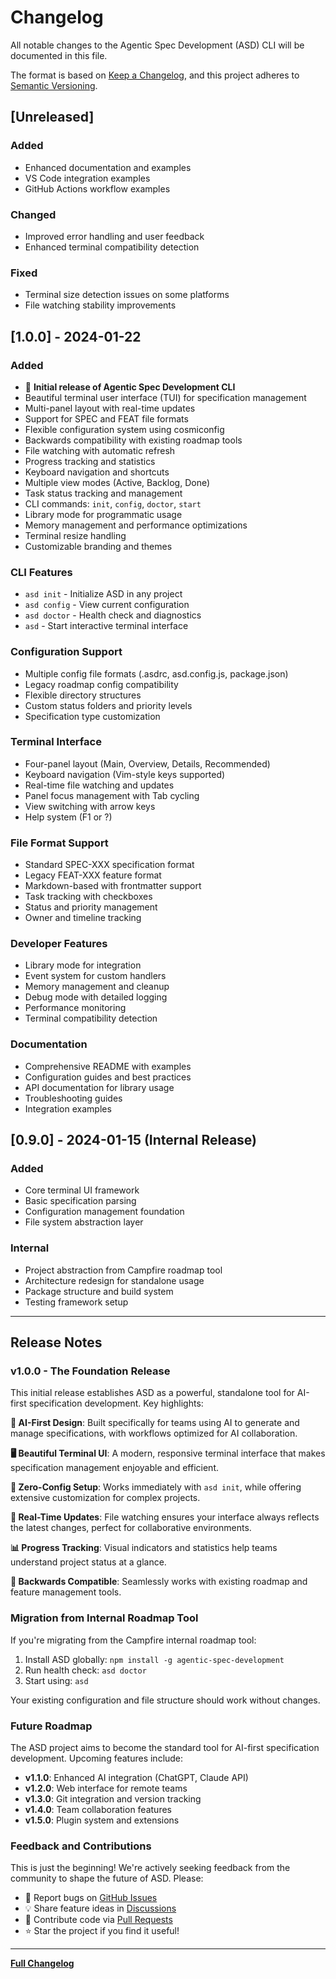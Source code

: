 # Changelog

All notable changes to the Agentic Spec Development (ASD) CLI will be documented in this file.

The format is based on [Keep a Changelog](https://keepachangelog.com/en/1.0.0/),
and this project adheres to [Semantic Versioning](https://semver.org/spec/v2.0.0.html).

## [Unreleased]

### Added
- Enhanced documentation and examples
- VS Code integration examples
- GitHub Actions workflow examples

### Changed
- Improved error handling and user feedback
- Enhanced terminal compatibility detection

### Fixed
- Terminal size detection issues on some platforms
- File watching stability improvements

## [1.0.0] - 2024-01-22

### Added
- 🎉 **Initial release of Agentic Spec Development CLI**
- Beautiful terminal user interface (TUI) for specification management
- Multi-panel layout with real-time updates
- Support for SPEC and FEAT file formats
- Flexible configuration system using cosmiconfig
- Backwards compatibility with existing roadmap tools
- File watching with automatic refresh
- Progress tracking and statistics
- Keyboard navigation and shortcuts
- Multiple view modes (Active, Backlog, Done)
- Task status tracking and management
- CLI commands: `init`, `config`, `doctor`, `start`
- Library mode for programmatic usage
- Memory management and performance optimizations
- Terminal resize handling
- Customizable branding and themes

### CLI Features
- `asd init` - Initialize ASD in any project
- `asd config` - View current configuration
- `asd doctor` - Health check and diagnostics
- `asd` - Start interactive terminal interface

### Configuration Support
- Multiple config file formats (.asdrc, asd.config.js, package.json)
- Legacy roadmap config compatibility
- Flexible directory structures
- Custom status folders and priority levels
- Specification type customization

### Terminal Interface
- Four-panel layout (Main, Overview, Details, Recommended)
- Keyboard navigation (Vim-style keys supported)
- Real-time file watching and updates
- Panel focus management with Tab cycling
- View switching with arrow keys
- Help system (F1 or ?)

### File Format Support
- Standard SPEC-XXX specification format
- Legacy FEAT-XXX feature format
- Markdown-based with frontmatter support
- Task tracking with checkboxes
- Status and priority management
- Owner and timeline tracking

### Developer Features
- Library mode for integration
- Event system for custom handlers
- Memory management and cleanup
- Debug mode with detailed logging
- Performance monitoring
- Terminal compatibility detection

### Documentation
- Comprehensive README with examples
- Configuration guides and best practices
- API documentation for library usage
- Troubleshooting guides
- Integration examples

## [0.9.0] - 2024-01-15 (Internal Release)

### Added
- Core terminal UI framework
- Basic specification parsing
- Configuration management foundation
- File system abstraction layer

### Internal
- Project abstraction from Campfire roadmap tool
- Architecture redesign for standalone usage
- Package structure and build system
- Testing framework setup

---

## Release Notes

### v1.0.0 - The Foundation Release

This initial release establishes ASD as a powerful, standalone tool for AI-first specification development. Key highlights:

**🎯 AI-First Design**: Built specifically for teams using AI to generate and manage specifications, with workflows optimized for AI collaboration.

**🖥️ Beautiful Terminal UI**: A modern, responsive terminal interface that makes specification management enjoyable and efficient.

**🔧 Zero-Config Setup**: Works immediately with `asd init`, while offering extensive customization for complex projects.

**🔄 Real-Time Updates**: File watching ensures your interface always reflects the latest changes, perfect for collaborative environments.

**📊 Progress Tracking**: Visual indicators and statistics help teams understand project status at a glance.

**🔗 Backwards Compatible**: Seamlessly works with existing roadmap and feature management tools.

### Migration from Internal Roadmap Tool

If you're migrating from the Campfire internal roadmap tool:

1. Install ASD globally: `npm install -g agentic-spec-development`
2. Run health check: `asd doctor`
3. Start using: `asd`

Your existing configuration and file structure should work without changes.

### Future Roadmap

The ASD project aims to become the standard tool for AI-first specification development. Upcoming features include:

- **v1.1.0**: Enhanced AI integration (ChatGPT, Claude API)
- **v1.2.0**: Web interface for remote teams
- **v1.3.0**: Git integration and version tracking
- **v1.4.0**: Team collaboration features
- **v1.5.0**: Plugin system and extensions

### Feedback and Contributions

This is just the beginning! We're actively seeking feedback from the community to shape the future of ASD. Please:

- 🐛 Report bugs on [GitHub Issues](https://github.com/livebydesign2/agentic-spec-development/issues)
- 💡 Share feature ideas in [Discussions](https://github.com/livebydesign2/agentic-spec-development/discussions)
- 🤝 Contribute code via [Pull Requests](https://github.com/livebydesign2/agentic-spec-development/pulls)
- ⭐ Star the project if you find it useful!

---

**[Full Changelog](https://github.com/livebydesign2/agentic-spec-development/compare/v0.9.0...v1.0.0)**